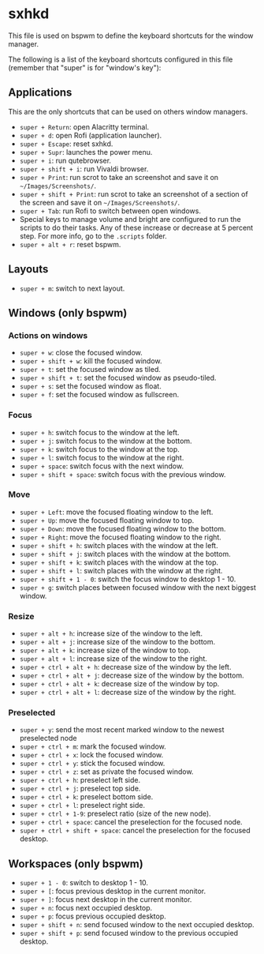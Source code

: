 # sxhkd

This file is used on bspwm to define the keyboard shortcuts for the window
manager.

The following is a list of the keyboard shortcuts configured in this file
(remember that "super" is for "window's key"):

## Applications

This are the only shortcuts that can be used on others window managers.

- `super + Return`: open Alacritty terminal.
- `super + d`: open Rofi (application launcher).
- `super + Escape`: reset sxhkd.
- `super + Supr`: launches the power menu.
- `super + i`: run qutebrowser.
- `super + shift + i`: run Vivaldi browser.
- `super + Print`: run scrot to take an screenshot and save it on
  `~/Images/Screenshots/`.
- `super + shift + Print`: run scrot to take an screenshot of a section of the
  screen and save it on `~/Images/Screenshots/`.
- `super + Tab`: run Rofi to switch between open windows.
- Special keys to manage volume and bright are configured to run the scripts
  to do their tasks. Any of these increase or decrease at 5 percent step. For
  more info, go to the `.scripts` folder.
- `super + alt + r`: reset bspwm.

## Layouts

- `super + m`: switch to next layout.

## Windows (only bspwm)

### Actions on windows

- `super + w`: close the focused window.
- `super + shift + w`: kill the focused window.
- `super + t`: set the focused window as tiled.
- `super + shift + t`: set the focused window as pseudo-tiled.
- `super + s`: set the focused window as float.
- `super + f`: set the focused window as fullscreen.

### Focus

- `super + h`: switch focus to the window at the left.
- `super + j`: switch focus to the window at the bottom.
- `super + k`: switch focus to the window at the top.
- `super + l`: switch focus to the window at the right.
- `super + space`: switch focus with the next window.
- `super + shift + space`: switch focus with the previous window.

### Move

- `super + Left`: move the focused floating window to the left.
- `super + Up`: move the focused floating window to top.
- `super + Down`: move the focused floating window to the bottom.
- `super + Right`: move the focused floating window to the right.
- `super + shift + h`: switch places with the window at the left.
- `super + shift + j`: switch places with the window at the bottom.
- `super + shift + k`: switch places with the window at the top.
- `super + shift + l`: switch places with the window at the right.
- `super + shift + 1 - 0`: switch the focus window to desktop 1 - 10.
- `super + g`: switch places between focused window with the next biggest window.

### Resize

- `super + alt + h`: increase size of the window to the left.
- `super + alt + j`: increase size of the window to the bottom.
- `super + alt + k`: increase size of the window to top.
- `super + alt + l`: increase size of the window to the right.
- `super + ctrl + alt + h`: decrease size of the window by the left.
- `super + ctrl + alt + j`: decrease size of the window by the bottom.
- `super + ctrl + alt + k`: decrease size of the window by top.
- `super + ctrl + alt + l`: decrease size of the window by the right.

### Preselected

- `super + y`: send the most recent marked window to the newest preselected node
- `super + ctrl + m`: mark the focused window.
- `super + ctrl + x`: lock the focused window.
- `super + ctrl + y`: stick the focused window.
- `super + ctrl + z`: set as private the focused window.
- `super + ctrl + h`: preselect left side.
- `super + ctrl + j`: preselect top side.
- `super + ctrl + k`: preselect bottom side.
- `super + ctrl + l`: preselect right side.
- `super + ctrl + 1-9`: preselect ratio (size of the new node).
- `super + ctrl + space`: cancel the preselection for the focused node.
- `super + ctrl + shift + space`: cancel the preselection for the focused desktop.

## Workspaces (only bspwm)

- `super + 1 - 0`: switch to desktop 1 - 10.
- `super + [`: focus previous desktop in the current monitor.
- `super + ]`: focus next desktop in the current monitor.
- `super + n`: focus next occupied desktop.
- `super + p`: focus previous occupied desktop.
- `super + shift + n`: send focused window to the next occupied desktop.
- `super + shift + p`: send focused window to the previous occupied desktop.
